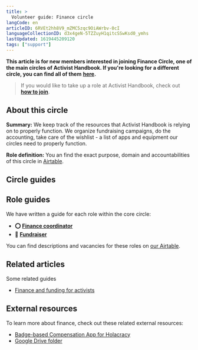 ```yaml
---
title: >
  Volunteer guide: Finance circle
langCode: en
articleID: 6RVEt2hh8V9_mZMC5zqc9OiAWrbv-0cI
languageCollectionID: d3x4geN-5TZZuyH1qitcSSwKsd0_ymhs
lastUpdated: 1619445209120
tags: ["support"]
---
```


**This article is for new members interested in joining Finance Circle, one of the main circles of Activist Handbook. If you're looking for a different circle, you can find all of them** [**here**](/support)**.**

> If you would like to take up a role at Activist Handbook, check out [**how to join**](/join).

## **About this circle**

**Summary:** We keep track of the resources that Activist Handbook is relying on to properly function. We organize fundraising campaigns, do the accounting, take care of the wishlist - a list of apps and equipment our circles need to properly function.

**Role definition:** You an find the exact purpose, domain and accountabilities of this circle in [Airtable](https://airtable.com/shrnow8KNDUtO4oGq/tblTRJuhY3VDCNwJr/viwQ80eK0aE226gpv/recEGgaTvEJT4fmgY).

## Circle guides

## Role guides

We have written a guide for each role within the core circle:

-   **⭕️** [**Finance coordinator**](/support/finance/coordinator)
-   **📇** [**Fundraiser**](/support/finance/fundraiser)

You can find descriptions and vacancies for these roles on [our Airtable](https://airtable.com/shr6GqOJ7587fNbEn/tbloV4g8loVisebVz?filter_Circles=Finance%20circle).

## Related articles

Some related guides

-   [Finance and funding for activists](/organising/finance)

## External resources

To learn more about finance, check out these related external resources:

-   [Badge-based Compensation App for Holacracy](https://static1.squarespace.com/static/5d1239a79c02150001db74d4/t/5d80a885d736e97ab1eb9e77/1568712837845/Badge-based+Compensation+App.pdf)
-   [Google Drive folder](https://drive.google.com/drive/folders/1uWdNpiChlBqiHv62aZtwRRLSTzeft8Vp)